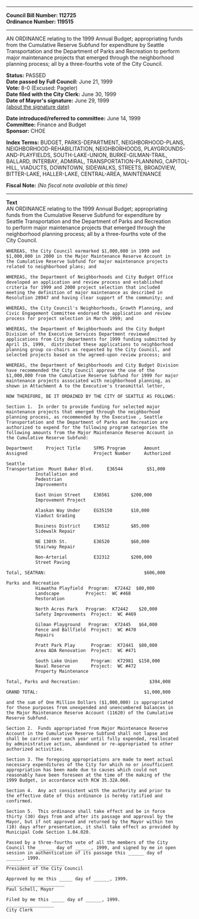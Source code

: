 * * * * *  
  
**Council Bill Number: [](#h0)[](#h2)112725**   
**Ordinance Number: 119515**  
  
* * * * *  
  
AN ORDINANCE relating to the 1999 Annual Budget; appropriating funds from the Cumulative Reserve Subfund for expenditure by Seattle Transportation and the Department of Parks and Recreation to perform major maintenance projects that emerged through the neighborhood planning process; all by a three-fourths vote of the City Council.  
  
**Status:** PASSED   
**Date passed by Full Council:** June 21, 1999   
**Vote:** 8-0 (Excused: Pageler)   
**Date filed with the City Clerk:** June 30, 1999   
**Date of Mayor's signature:** June 29, 1999   
[(about the signature date)](/~public/approvaldate.htm)   
  
  
**Date introduced/referred to committee:** June 14, 1999   
**Committee:** Finance and Budget   
**Sponsor:** CHOE   
  
**Index Terms:** BUDGET, PARKS-DEPARTMENT, NEIGHBORHOOD-PLANS, NEIGHBORHOOD-REHABILITATION, NEIGHBORHOODS, PLAYGROUNDS-AND-PLAYFIELDS, SOUTH-LAKE-UNION, BURKE-GILMAN-TRAIL, BALLARD, INTERBAY, ADMIRAL, TRANSPORTATION-PLANNING, CAPITOL-HILL, VIADUCTS, DOWNTOWN, SIDEWALKS, STREETS, BROADVIEW, BITTER-LAKE, HALLER-LAKE, CENTRAL-AREA, MAINTENANCE  
  
**Fiscal Note:** *(No fiscal note available at this time)*  
  
* * * * *  
  
**Text**  
    AN ORDINANCE relating to the 1999 Annual Budget; appropriating  
    funds from the Cumulative Reserve Subfund for expenditure by  
    Seattle Transportation and the Department of Parks and Recreation  
    to perform major maintenance projects that emerged through the  
    neighborhood planning process; all by a three-fourths vote of the  
    City Council.  
  
    WHEREAS, the City Council earmarked $1,000,000 in 1999 and  
    $1,000,000 in 2000 in the Major Maintenance Reserve Account in  
    the Cumulative Reserve Subfund for major maintenance projects  
    related to neighborhood plans; and  
  
    WHEREAS, the Department of Neighborhoods and City Budget Office  
    developed an application and review process and established  
    criteria for 1999 and 2000 project selection that included  
    meeting the definition of major maintenance as described in  
    Resolution 28947 and having clear support of the community; and  
  
    WHEREAS, the City Council's Neighborhoods, Growth Planning, and  
    Civic Engagement Committee endorsed the application and review  
    process for project selection in March 1999; and  
  
    WHEREAS, the Department of Neighborhoods and the City Budget  
    Division of the Executive Services Department reviewed  
    applications from City departments for 1999 funding submitted by  
    April 15, 1999,  distributed these applications to neighborhood  
    planning group co-chairs as requested by the City Council, and  
    selected projects based on the agreed-upon review process; and  
  
    WHEREAS, the Department of Neighborhoods and City Budget Division  
    have recommended the City Council approve the use of the  
    $1,000,000 from the Cumulative Reserve Subfund for 1999 for major  
    maintenance projects associated with neighborhood planning, as  
    shown in Attachment A to the Executive's transmittal letter,  
  
    NOW THEREFORE, BE IT ORDAINED BY THE CITY OF SEATTLE AS FOLLOWS:  
  
    Section 1.  In order to provide funding for selected major  
    maintenance projects that emerged through the neighborhood  
    planning process, as recommended by the Executive , Seattle  
    Transportation and the Department of Parks and Recreation are  
    authorized to expend for the following program categories the  
    following amounts from the Major Maintenance Reserve Account in  
    the Cumulative Reserve Subfund:  
  
    Department     Project Title     SFMS Program       Amount  
    Assigned                         Project Number     Authorized  
  
    Seattle  
    Transportation  Mount Baker Blvd.     E36544         $51,000  
               Installation and  
               Pedestrian  
               Improvements  
  
               East Union Street     E36561        $200,000  
               Improvement Project  
  
               Alaskan Way Under     EG35150       $10,000  
               Viaduct Grading  
  
               Business District     E36512        $85,000  
               Sidewalk Repair  
  
               NE 130th St.          E36520        $60,000  
               Stairway Repair  
  
               Non-Arterial          E32312        $200,000  
               Street Paving  
  
    Total, SEATRAN:                                     $606,000  
  
    Parks and Recreation  
               Hiawatha Playfield  Program:  K72442  $80,000  
               Landscape          Project:  WC #468  
               Restoration  
  
               North Acres Park   Program:  K72442    $20,000  
               Safety Improvements  Project:  WC #469  
  
               Gilman Playground   Program:  K72445   $64,000  
               Fence and Ballfield  Project:  WC #470  
               Repairs  
  
               Pratt Park Play      Program:  K72441  $80,000  
               Area ADA Renovation  Project:  WC #471  
  
               South Lake Union     Program:  K72981  $150,000  
               Naval Reserve        Project:  WC #472  
               Property Maintenance  
  
    Total, Parks and Recreation:                          $394,000  
  
    GRAND TOTAL:                                        $1,000,000  
  
    and the sum of One Million Dollars ($1,000,000) is appropriated  
    for those purposes from unexpended and unencumbered balances in  
    the Major Maintenance Reserve Account (11620) of the Cumulative  
    Reserve Subfund.  
  
    Section 2.  Funds appropriated from Major Maintenance Reserve  
    Account in the Cumulative Reserve Subfund shall not lapse and  
    shall be carried over each year until fully expended, reallocated  
    by administrative action, abandoned or re-appropriated to other  
    authorized activities.  
  
    Section 3. The foregoing appropriations are made to meet actual  
    necessary expenditures of the City for which no or insufficient  
    appropriation has been made due to causes which could not  
    reasonably have been foreseen at the time of the making of the  
    1999 Budget, in accordance with RCW 35.32A.060.  
  
    Section 4.  Any act consistent with the authority and prior to  
    the effective date of this ordinance is hereby ratified and  
    confirmed.  
  
    Section 5.  This ordinance shall take effect and be in force  
    thirty (30) days from and after its passage and approval by the  
    Mayor, but if not approved and returned by the Mayor within ten  
    (10) days after presentation, it shall take effect as provided by  
    Municipal Code Section 1.04.020.  
  
    Passed by a three-fourths vote of all the members of the City  
    Council the ______ day of ______, 1999, and signed by me in open  
    session in authentication of its passage this ______ day of  
    ______, 1999.  
    ______________________  
    President of the City Council  
  
    Approved by me this _____ day of ______, 1999.  
    ______________________  
    Paul Schell, Mayor  
  
    Filed by me this _____ day of ______, 1999.  
    __________________  
    City Clerk  
